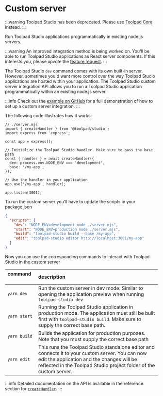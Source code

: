 # Custom server

:::warning
Toolpad Studio has been deprecated. Please use [Toolpad Core](/toolpad/) instead.
:::

<p class="description">Run Toolpad Studio applications programmatically in existing node.js servers.</p>

:::warning
An improved integration method is being worked on. You'll be able to run Toolpad Studio applications as React server components. If this interests you, please upvote the [feature request](https://github.com/mui/toolpad/issues/3012).
:::

The Toolpad Studio `dev` command comes with its own built-in server. However, sometimes you'd want more control over the way Toolpad Studio applications are hosted within your application. The Toolpad Studio custom server integration API allows you to run a Toolpad Studio application programmatically within an existing node.js server.

:::info
Check out the [example on GitHub](https://github.com/mui/toolpad/tree/master/examples/studio/custom-server/) for a full demonstration of how to set up a custom server integration.
:::

The following code illustrates how it works:

```tsx
// ./server.mjs
import { createHandler } from '@toolpad/studio';
import express from 'express';

const app = express();

// Initialize the Toolpad Studio handler. Make sure to pass the base path
const { handler } = await createHandler({
  dev: process.env.NODE_ENV === 'development',
  base: '/my-app',
});

// Use the handler in your application
app.use('/my-app', handler);

app.listen(3001);
```

To run the custom server you'll have to update the scripts in your package.json

```json
{
  "scripts": {
    "dev": "NODE_ENV=development node ./server.mjs",
    "start": "NODE_ENV=production node ./server.mjs",
    "build": "toolpad-studio build --base /my-app",
    "edit": "toolpad-studio editor http://localhost:3001/my-app"
  }
}
```

Now you can use the corresponding commands to interact with Toolpad Studio in the custom server

| command &nbsp;&nbsp;&nbsp;&nbsp;&nbsp;&nbsp;&nbsp;&nbsp; | description                                                                                                                                                                                                         |
| :------------------------------------------------------- | :------------------------------------------------------------------------------------------------------------------------------------------------------------------------------------------------------------------ |
| `yarn dev`                                               | Run the custom server in dev mode. Similar to opening the application preview when running `toolpad-studio dev`                                                                                                     |
| `yarn start`                                             | Running the Toolpad Studio application in production mode. The application must still be built first with `toolpad-studio build`. Make sure to supply the correct base path.                                        |
| `yarn build`                                             | Builds the application for production purposes. Note that you must supply the correct base path                                                                                                                     |
| `yarn edit`                                              | This runs the Toolpad Studio standalone editor and connects it to your custom server. You can now edit the application and the changes will be reflected in the Toolpad Studio project folder of the custom server. |

:::info
Detailed documentation on the API is available in the reference section for [`createHandler`](/toolpad/studio/reference/api/create-handler/).
:::

